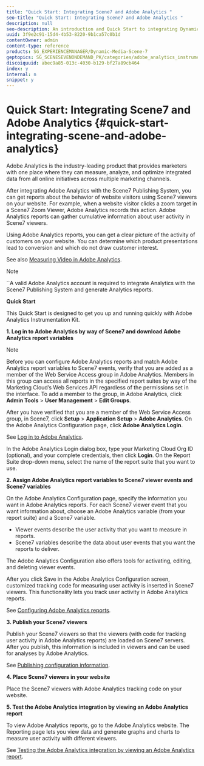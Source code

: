 ```yaml
---
title: "Quick Start: Integrating Scene7 and Adobe Analytics "
seo-title: "Quick Start: Integrating Scene7 and Adobe Analytics "
description: null
seo-description: An introduction and Quick Start to integrating Dynamic Media Classic and Adobe Analytic to help you get up and running quickly.
uuid: 3f9e2c91-15d4-4b53-8220-9b1ca57c0b1d
contentOwner: admin
content-type: reference
products: SG_EXPERIENCEMANAGER/Dynamic-Media-Scene-7
geptopics: SG_SCENESEVENONDEMAND_PK/categories/adobe_analytics_instrumentation_kit
discoiquuid: abec9a85-013c-4030-b129-bf27a89cb464
index: y
internal: n
snippet: y
---
```


# Quick Start: Integrating Scene7 and Adobe Analytics {#quick-start-integrating-scene-and-adobe-analytics}

Adobe Analytics is the industry-leading product that provides marketers with one place where they can measure, analyze, and optimize integrated data from all online initiatives across multiple marketing channels.

After integrating Adobe Analytics with the Scene7 Publishing System, you can get reports about the behavior of website visitors using Scene7 viewers on your website. For example, when a website visitor clicks a zoom target in a Scene7 Zoom Viewer, Adobe Analytics records this action. Adobe Analytics reports can gather cumulative information about user activity in Scene7 viewers.

Using Adobe Analytics reports, you can get a clear picture of the activity of customers on your website. You can determine which product presentations lead to conversion and which do not draw customer interest.

See also [Measuring Video in Adobe Analytics](https://marketing.adobe.com/resources/help/en_US/sc/appmeasurement/hbvideo/).

>[!NOTE]
>
>``A valid Adobe Analytics account is required to integrate Analytics with the Scene7 Publishing System and generate Analytics reports.

**Quick Start**

This Quick Start is designed to get you up and running quickly with Adobe Analytics Instrumentation Kit.

**1. Log in to Adobe Analytics by way of Scene7 and download Adobe Analytics report variables**

>[!NOTE]
>
>Before you can configure Adobe Analytics reports and match Adobe Analytics report variables to Scene7 events, verify that you are added as a member of the Web Service Access group in Adobe Analytics. Members in this group can access all reports in the specified report suites by way of the Marketing Cloud’s Web Services API regardless of the permissions set in the interface. To add a member to the group, in Adobe Analytics, click **Admin Tools** &gt; **User Management** &gt; **Edit Groups**.

After you have verified that you are a member of the Web Service Access group, in Scene7, click **Setup** &gt; **Application Setup** &gt; **Adobe Analytics**. On the Adobe Analytics Configuration page, click **Adobe Analytics Login**.

See [Log in to Adobe Analytics](log-analytics.md#log_in_to_adobe_analytics).

In the Adobe Analytics Login dialog box, type your Marketing Cloud Org ID (optional), and your complete credentials, then click **Login**. On the Report Suite drop-down menu, select the name of the report suite that you want to use.

**2. Assign Adobe Analytics report variables to Scene7 viewer events and Scene7 variables**

On the Adobe Analytics Configuration page, specify the information you want in Adobe Analytics reports. For each Scene7 viewer event that you want information about, choose an Adobe Analytics variable (from your report suite) and a Scene7 variable.

* Viewer events describe the user activity that you want to measure in reports.
* Scene7 variables describe the data about user events that you want the reports to deliver.

The Adobe Analytics Configuration also offers tools for activating, editing, and deleting viewer events.

After you click Save in the Adobe Analytics Configuration screen, customized tracking code for measuring user activity is inserted in Scene7 viewers. This functionality lets you track user activity in Adobe Analytics reports.

See [Configuring Adobe Analytics reports](configuring-analytics-reports.md#configuring_adobe_analytics_reports).

**3. Publish your Scene7 viewers**

Publish your Scene7 viewers so that the viewers (with code for tracking user activity in Adobe Analytics reports) are loaded on Scene7 servers. After you publish, this information is included in viewers and can be used for analyses by Adobe Analytics.

See [Publishing configuration information](publishing-analytics-configuration-information.md#publishing_adobe_analytics_configuration_information).

**4. Place Scene7 viewers in your website**

Place the Scene7 viewers with Adobe Analytics tracking code on your website.

**5. Test the Adobe Analytics integration by viewing an Adobe Analytics report**

To view Adobe Analytics reports, go to the Adobe Analytics website. The Reporting page lets you view data and generate graphs and charts to measure user activity with different viewers.

See [Testing the Adobe Analytics integration by viewing an Adobe Analytics report](testing-integration-viewing-analytics-report.md#testing_the_integration_by_viewing_an_adobe_analytics_report).
